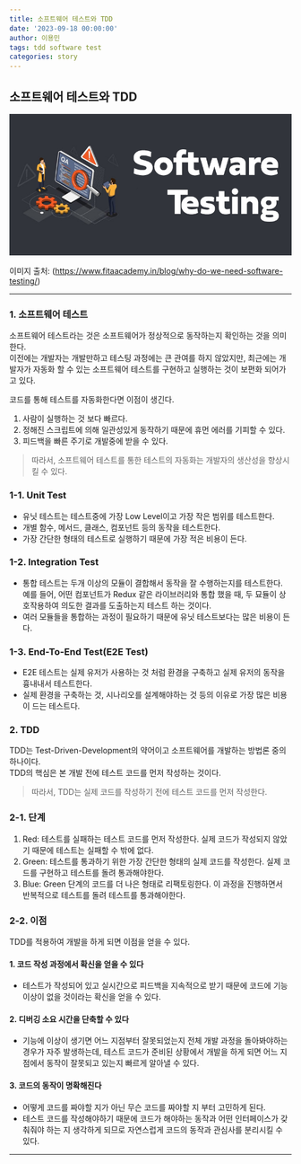```yaml
---
title: 소프트웨어 테스트와 TDD
date: '2023-09-18 00:00:00'
author: 이용민
tags: tdd software test
categories: story
---
```


## 소프트웨어 테스트와 TDD

![Alt text](image.png)

이미지 출처: (<https://www.fitaacademy.in/blog/why-do-we-need-software-testing/>)

---

### 1. 소프트웨어 테스트

소프트웨어 테스트라는 것은 소프트웨어가 정상적으로 동작하는지 확인하는 것을 의미한다.  
이전에는 개발자는 개발만하고 테스팅 과정에는 큰 관여를 하지 않았지만, 최근에는 개발자가 자동화 할 수 있는 소프트웨어 테스트를 구현하고 실행하는 것이 보편화 되어가고 있다.

코드를 통해 테스트를 자동화한다면 이점이 생긴다.

1. 사람이 실행하는 것 보다 빠르다.
2. 정해진 스크립트에 의해 일관성있게 동작하기 때문에 휴먼 에러를 기피할 수 있다.
3. 피드백을 빠른 주기로 개발중에 받을 수 있다.

> 따라서, 소프트웨어 테스트를 통한 테스트의 자동화는 개발자의 생산성을 향상시킬 수 있다.

### 1-1. Unit Test

- 유닛 테스트는 테스트중에 가장 Low Level이고 가장 작은 범위를 테스트한다.
- 개별 함수, 메서드, 클래스, 컴포넌트 등의 동작을 테스트한다.
- 가장 간단한 형태의 테스트로 실행하기 때문에 가장 적은 비용이 든다.

### 1-2. Integration Test

- 통합 테스트는 두개 이상의 모듈이 결합해서 동작을 잘 수행하는지를 테스트한다. 예를 들어, 어떤 컴포넌트가 Redux 같은 라이브러리와 통합 했을 때, 두 묘듈이 상호작용하여 의도한 결과를 도출하는지 테스트 하는 것이다.
- 여러 모듈들을 통합하는 과정이 필요하기 때문에 유닛 테스트보다는 많은 비용이 든다.

### 1-3. End-To-End Test(E2E Test)

- E2E 테스트는 실제 유저가 사용하는 것 처럼 환경을 구축하고 실제 유저의 동작을 흉내내서 테스트한다.
- 실제 환경을 구축하는 것, 시나리오를 설계해야하는 것 등의 이유로 가장 많은 비용이 드는 테스트다.

### 2. TDD

TDD는 Test-Driven-Development의 약어이고 소프트웨어를 개발하는 방법론 중의 하나이다.  
TDD의 핵심은 본 개발 전에 테스트 코드를 먼저 작성하는 것이다.

> 따라서, TDD는 실제 코드를 작성하기 전에 테스트 코드를 먼저 작성한다.

### 2-1. 단계

1. Red: 테스트를 실패하는 테스트 코드를 먼저 작성한다. 실제 코드가 작성되지 않았기 때문에 테스트는 실패할 수 밖에 없다.
2. Green: 테스트를 통과하기 위한 가장 간단한 형태의 실제 코드를 작성한다. 실제 코드를 구현하고 테스트를 돌려 통과해야한다.
3. Blue: Green 단계의 코드를 더 나은 형태로 리팩토링한다. 이 과정을 진행하면서 반복적으로 테스트를 돌려 테스트를 통과해야한다.

### 2-2. 이점

TDD를 적용하여 개발을 하게 되면 이점을 얻을 수 있다.

#### 1. 코드 작성 과정에서 확신을 얻을 수 있다

- 테스트가 작성되어 있고 실시간으로 피드백을 지속적으로 받기 때문에 코드에 기능 이상이 없을 것이라는 확신을 얻을 수 있다.

#### 2. 디버깅 소요 시간을 단축할 수 있다

- 기능에 이상이 생기면 어느 지점부터 잘못되었는지 전체 개발 과정을 돌아봐야하는 경우가 자주 발생하는데, 테스트 코드가 준비된 상황에서 개발을 하게 되면 어느 지점에서 동작이 잘못되고 있는지 빠르게 알아낼 수 있다.

#### 3. 코드의 동작이 명확해진다

- 어떻게 코드를 짜야할 지가 아닌 무슨 코드를 짜야할 지 부터 고민하게 된다.
- 테스트 코드를 작성해야하기 때문에 코드가 해야하는 동작과 어떤 인터페이스가 갖춰줘야 하는 지 생각하게 되므로 자연스럽게 코드의 동작과 관심사를 분리시킬 수 있다.

---
